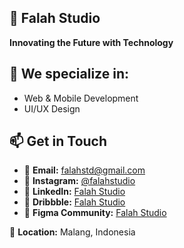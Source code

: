 ## 🏢 Falah Studio  
**Innovating the Future with Technology**  

## 🚀 **We specialize in:**  
- Web & Mobile Development  
- UI/UX Design

## 📫 Get in Touch  
- 📩 **Email:** [falahstd@gmail.com](mailto:falahstd@gmail.com)  
- 📸 **Instagram:** [@falahstudio](https://www.instagram.com/falahstudio)  
- 🔗 **LinkedIn:** [Falah Studio](https://www.linkedin.com/company/falah-studio/)  
- 🎨 **Dribbble:** [Falah Studio](https://dribbble.com/falahstudio)  
- 📁 **Figma Community:** [Falah Studio](https://www.figma.com/@falahstd)  

📍 **Location:** Malang, Indonesia  
